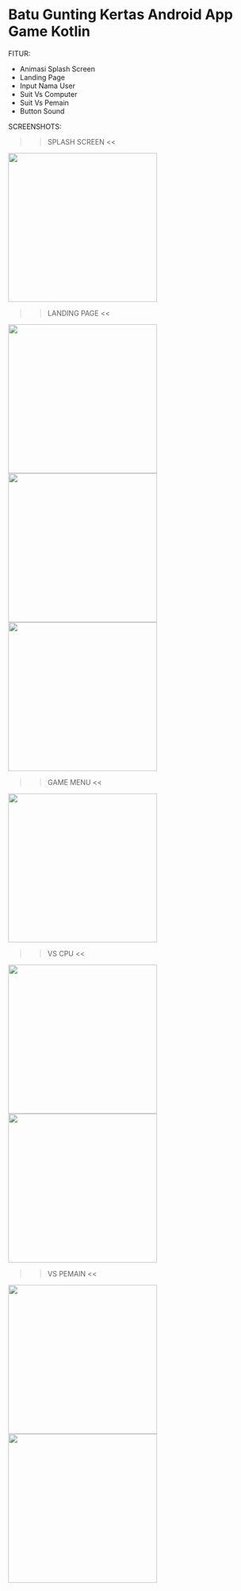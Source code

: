 # Batu Gunting Kertas Android App Game Kotlin

FITUR:
- Animasi Splash Screen
- Landing Page
- Input Nama User
- Suit Vs Computer
- Suit Vs Pemain
- Button Sound

SCREENSHOTS:

>> SPLASH SCREEN <<

<img src="https://user-images.githubusercontent.com/35796936/183796309-ee38a124-af93-4fb3-83b4-9086270ed113.jpg" width="300">

>> LANDING PAGE <<

<img src="https://user-images.githubusercontent.com/35796936/183796321-a7d3a9b7-5a69-48f8-a35b-3c8459ddfdb2.jpg" width="300">   <img src="https://user-images.githubusercontent.com/35796936/183801337-cbad3b7e-f415-4751-b2f6-12cf41a5faf9.jpg" width="300">   <img src="https://user-images.githubusercontent.com/35796936/183796356-d6f278bb-9a4e-47f8-9f6d-737f86365a73.jpg" width="300">

>> GAME MENU <<

<img src="https://user-images.githubusercontent.com/35796936/183796420-94a0781c-c865-4010-bde1-3b2effb2b8f6.jpg" width="300">

>> VS CPU <<

<img src="https://user-images.githubusercontent.com/35796936/183796438-f754b1ff-dcc1-4252-bccc-df4f51285216.jpg" width="300">   <img src="https://user-images.githubusercontent.com/35796936/183796434-d8ddba1b-69a5-437b-bf5b-f3833f14af98.jpg" width="300">

>> VS PEMAIN <<

<img src="https://user-images.githubusercontent.com/35796936/183796459-b4b49ec8-3a55-4b17-a277-53114f391f6e.jpg" width="300">   <img src="https://user-images.githubusercontent.com/35796936/183796462-07d304cb-d86f-4668-8963-9f81f720810c.jpg" width="300">
